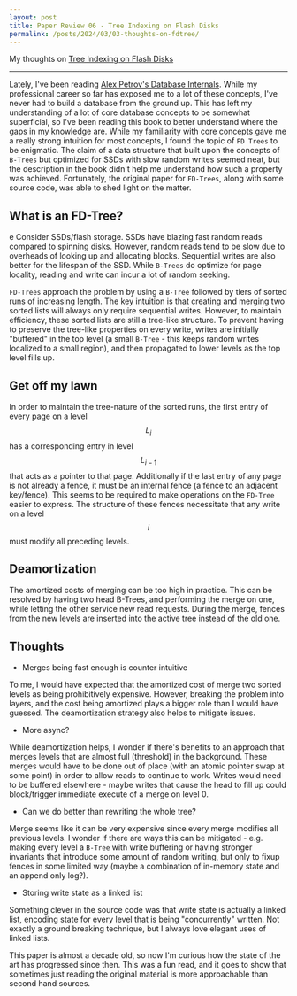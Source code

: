 ```yaml
---
layout: post
title: Paper Review 06 - Tree Indexing on Flash Disks
permalink: /posts/2024/03/03-thoughts-on-fdtree/
---
```


My thoughts on [Tree Indexing on Flash Disks](https://cse.hkust.edu.hk/catalac/users/yinanli/paper/fdtree_icde09.pdf)

---

Lately, I've been reading [Alex Petrov's Database
Internals](https://www.databass.dev/). While my professional career so far has
exposed me to a lot of these concepts, I've never had to build a database from
the ground up. This has left my understanding of a lot of core database concepts
to be somewhat superficial, so I've been reading this book to better understand
where the gaps in my knowledge are. While my familiarity with core concepts gave
me a really strong intuition for most concepts, I found the topic of `FD Trees`
to be enigmatic. The claim of a data structure that built upon the concepts of
`B-Trees` but optimized for SSDs with slow random writes seemed neat, but the
description in the book didn't help me understand how such a property was
achieved. Fortunately, the original paper for `FD-Trees`, along with some source
code, was able to shed light on the matter.

## What is an FD-Tree?
e
Consider SSDs/flash storage. SSDs have blazing fast random reads compared to
spinning disks. However, random reads tend to be slow due to overheads of
looking up and allocating blocks. Sequential writes are also better for the
lifespan of the SSD. While `B-Trees` do optimize for page locality, reading and
write can incur a lot of random seeking.

`FD-Trees` approach the problem by using a `B-Tree` followed by tiers of sorted
runs of increasing length. The key intuition is that creating and merging two
sorted lists will always only require sequential writes. However, to maintain
efficiency, these sorted lists are still a tree-like structure. To prevent
having to preserve the tree-like properties on every write, writes are initially
"buffered" in the top level (a small `B-Tree` - this keeps random writes
localized to a small region), and then propagated to lower levels as the top
level fills up.

## Get off my lawn

In order to maintain the tree-nature of the sorted runs, the first entry of
every page on a level $$L_i$$ has a corresponding entry in level $$L_{i-1}$$
that acts as a pointer to that page. Additionally if the last entry of any page
is not already a fence, it must be an internal fence (a fence to an adjacent
key/fence). This seems to be required to make operations on the `FD-Tree` easier
to express. The structure of these fences necessitate that any write on a level
$$i$$ must modify all preceding levels.

## Deamortization

The amortized costs of merging can be too high in practice. This can be resolved
by having two head B-Trees, and performing the merge on one, while letting the
other service new read requests. During the merge, fences from the new levels
are inserted into the active tree instead of the old one.

## Thoughts

- Merges being fast enough is counter intuitive

To me, I would have expected that the amortized cost of merge two sorted levels
as being prohibitively expensive. However, breaking the problem into layers, and
the cost being amortized plays a bigger role than I would have guessed. The
deamortization strategy also helps to mitigate issues.

- More async?

While deamortization helps, I wonder if there's benefits to an approach that
merges levels that are almost full (threshold) in the background. These merges
would have to be done out of place (with an atomic pointer swap at some point)
in order to allow reads to continue to work. Writes would need to be buffered
elsewhere - maybe writes that cause the head to fill up could block/trigger
immediate execute of a merge on level 0.

- Can we do better than rewriting the whole tree?

Merge seems like it can be very expensive since every merge modifies all
previous levels. I wonder if there are ways this can be mitigated - e.g. making
every level a `B-Tree` with write buffering or having stronger invariants that
introduce some amount of random writing, but only to fixup fences in some
limited way (maybe a combination of in-memory state and an append only log?).

- Storing write state as a linked list

Something clever in the source code was that write state is actually a linked
list, encoding state for every level that is being "concurrently" written. Not
exactly a ground breaking technique, but I always love elegant uses of linked
lists.

This paper is almost a decade old, so now I'm curious how the state of the art
has progressed since then. This was a fun read, and it goes to show that
sometimes just reading the original material is more approachable than second
hand sources.

